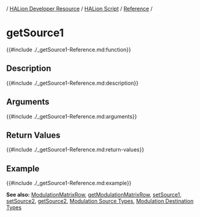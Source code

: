 / [HALion Developer Resource](../../HALion-Developer-Resource.md) / [HALion Script](./HALion-Script.md) / [Reference](./Reference.md) /

# getSource1

{{#include ./_getSource1-Reference.md:function}}

## Description

{{#include ./_getSource1-Reference.md:description}}

## Arguments

{{#include ./_getSource1-Reference.md:arguments}}

## Return Values

{{#include ./_getSource1-Reference.md:return-values}}

## Example

{{#include ./_getSource1-Reference.md:example}}

**See also:** [ModulationMatrixRow](./ModulationMatrixRow.md), [getModulationMatrixRow](./getModulationMatrixRow.md), [setSource1](./setSource1.md), [setSource2](./setSource2.md), [getSource2](./getSource2.md), [Modulation Source Types](./Modulation-Source-Types.md), [Modulation Destination Types](./Modulation-Destination-Types.md)
